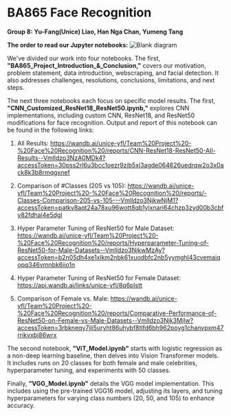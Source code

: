 # BA865 Face Recognition
**Group 8: Yu-Fang(Unice) Liao, Han Nga Chan, Yumeng Tang**

**The order to read our Jupyter notebooks:**
![Blank diagram](https://github.com/BA-865/BA865FaceRecognition_Group8_B1/assets/74975816/48525360-4b4d-4f28-b142-181624d38017)



We've divided our work into four notebooks. The first, **"BA865_Project_Introduction_&_Conclusion,"** covers our motivation, problem statement, data introduction, webscraping, and facial detection. It also addresses challenges, resolutions, conclusions, limitations, and next steps.


The next three notebooks each focus on specific model results. The first, **"CNN_Customized_ResNet18_ResNet50.ipynb,"** explores CNN implementations, including custom CNN, ResNet18, and ResNet50 modifications for face recognition. Output and report of this notebook can be found in the following links: 

  1. All Results: https://wandb.ai/unice-yfl/Team%20Project%20-%20Face%20Recognition%20/reports/CNN-ResNet18-ResNet50-All-Results--Vmlldzo3NzA0MDk4?accessToken=30pss2rl6u3bcc1oezr9zjb5xj3agde064626uedrqw2o3x0ack8k3b8rmqgxnef

  2. Comparison of #Classes (205 vs 105): https://wandb.ai/unice-yfl/Team%20Project%20-%20Face%20Recognition%20/reports/-Classes-Comparison-205-vs-105---Vmlldzo3NjkwNjM1?accessToken=patkv8aqt24a78xu96wott8qb1ylxnari64chzp3zyd00b3cbfy82fdhal4e5dgl

  3. Hyper Parameter Tuning of ResNet50 for Male Dataset: https://wandb.ai/unice-yfl/Team%20Project%20-%20Face%20Recognition%20/reports/Hyperparameter-Tuning-of-ResNet50-for-Male-Datasets--Vmlldzo3NjkwMzAy?accessToken=b2n05dh4xe1xlkm2nbk61xuodbfc2nb5yymghl43cvemaiqopq346vmnbk6iio1n  

  4. Hyper Parameter Tuning of ResNet50 for Female Dataset: https://api.wandb.ai/links/unice-yfl/8q6plstt

  5. Comparison of Female vs. Male: https://wandb.ai/unice-yfl/Team%20Project%20-%20Face%20Recognition%20/reports/Comparative-Performance-of-ResNet50-on-Female-vs-Male-Datasets--Vmlldzo3Njk3MjIw?accessToken=3rbkneqy7jli5uryht86uhybf8tlfd6bh962poyg1chanvpxm47rrikvxbj86wrx


The second notebook, **"ViT_Model.ipynb"** starts with logistic regression as a non-deep learning baseline, then delves into Vision Transformer models. It includes runs on 20 classes for both female and male celebrities, hyperparameter tuning, and experiments with 50 classes.


Finally, **"VGG_Model.ipynb"** details the VGG model implementation. This includes using the pre-trained VGG16 model, adjusting its layers, and tuning hyperparameters for varying class numbers (20, 50, and 105) to enhance accuracy.
